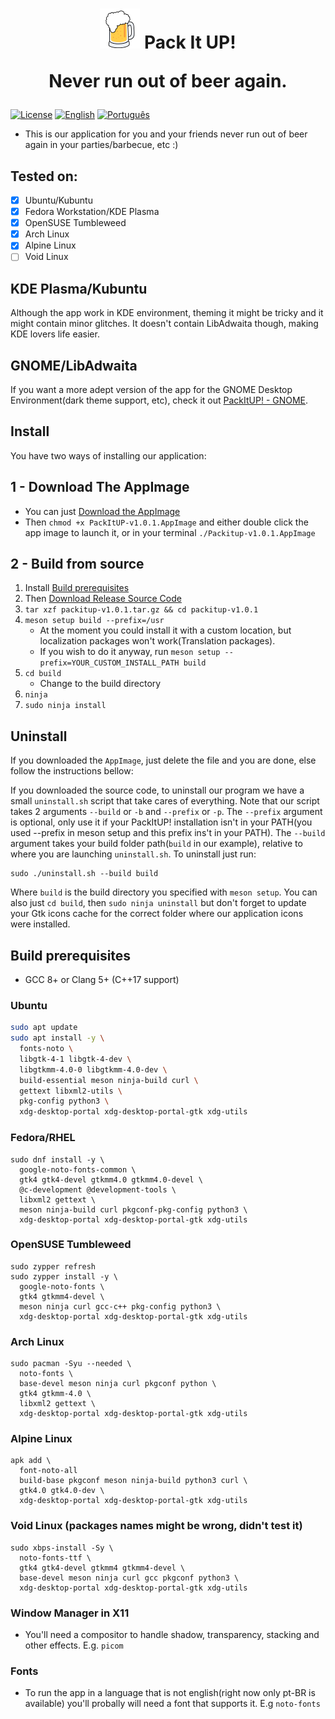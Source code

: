 <h1 align="center"> <img src="https://raw.githubusercontent.com/BM7Tech/packitup/master/src/icons/hicolor/64x64/apps/tech.bm7.packitup.png" alt="PackItUP"> Pack It UP! <p> Never run out of beer again.</p> 
</h1>

[![License](https://img.shields.io/badge/License-GPLv3-blue)](./LICENSE)
[![English](https://img.shields.io/badge/README-en--US-blue)](./README.md)
[![Português](https://img.shields.io/badge/README-pt--BR-green)](./README.pt-BR.md)
- This is our application for you and your friends never run out of beer again in your parties/barbecue, etc :)
## Tested on:
- [x] Ubuntu/Kubuntu
- [x] Fedora Workstation/KDE Plasma
- [x] OpenSUSE Tumbleweed
- [x] Arch Linux
- [x] Alpine Linux
- [ ] Void Linux
## KDE Plasma/Kubuntu
Although the app work in KDE environment, theming it might be tricky and it might contain minor glitches. It doesn't contain LibAdwaita though, making KDE lovers life easier.
## GNOME/LibAdwaita
If you want a more adept version of the app for the GNOME Desktop Environment(dark theme support, etc), check it out [PackItUP! - GNOME](https://github.com/BM7Tech/packitup-gnome).
## Install
You have two ways of installing our application:

## 1 - Download The AppImage
- You can just [Download the AppImage](https://github.com/BM7Tech/packitup/releases/download/v1.0.1/PackItUP-v1.0.1.AppImage)
- Then `chmod +x PackItUP-v1.0.1.AppImage` and either double click the app image to launch it,
or in your terminal `./Packitup-v1.0.1.AppImage`

## 2 - Build from source
1. Install [Build prerequisites](#build-prerequisites)
2. Then [Download Release Source Code](https://github.com/BM7Tech/packitup/releases/download/v1.0.1/packitup-v1.0.1.tar.gz)
3. `tar xzf packitup-v1.0.1.tar.gz && cd packitup-v1.0.1`
4. `meson setup build --prefix=/usr`
    - At the moment you could install it with a custom location, but localization packages won't work(Translation packages). 
    - If you wish to do it anyway, run `meson setup --prefix=YOUR_CUSTOM_INSTALL_PATH build`
5. `cd build` 
    - Change to the build directory
6. `ninja`
7. `sudo ninja install`

## Uninstall
If you downloaded the `AppImage`, just delete the file and you are done,
else follow the instructions bellow:

If you downloaded the source code, to uninstall our program we have a small 
`uninstall.sh` script that take cares of everything. 
Note that our script takes 2 arguments `--build` or `-b` and `--prefix` or `-p`.
The `--prefix` argument is optional, only use it if your PackItUP! installation
isn't in your PATH(you used --prefix in meson setup and this prefix ins't in your PATH).
The `--build` argument takes your build folder path(`build` in our example),
relative to where you are launching `uninstall.sh`.
To uninstall just run:
```
sudo ./uninstall.sh --build build
```
Where `build` is the build directory you specified with `meson setup`.
You can also just `cd build`, then `sudo ninja uninstall` but don't forget to
update your Gtk icons cache for the correct folder where our application icons were
installed.

## Build prerequisites

- GCC 8+ or Clang 5+ (C++17 support)

### Ubuntu
```sh
sudo apt update
sudo apt install -y \
  fonts-noto \
  libgtk-4-1 libgtk-4-dev \
  libgtkmm-4.0-0 libgtkmm-4.0-dev \
  build-essential meson ninja-build curl \
  gettext libxml2-utils \
  pkg-config python3 \
  xdg-desktop-portal xdg-desktop-portal-gtk xdg-utils
```

### Fedora/RHEL
```
sudo dnf install -y \
  google-noto-fonts-common \
  gtk4 gtk4-devel gtkmm4.0 gtkmm4.0-devel \
  @c-development @development-tools \
  libxml2 gettext \
  meson ninja-build curl pkgconf-pkg-config python3 \
  xdg-desktop-portal xdg-desktop-portal-gtk xdg-utils
```

### OpenSUSE Tumbleweed
```
sudo zypper refresh
sudo zypper install -y \
  google-noto-fonts \
  gtk4 gtkmm4-devel \
  meson ninja curl gcc-c++ pkg-config python3 \
  xdg-desktop-portal xdg-desktop-portal-gtk xdg-utils
```

### Arch Linux
```
sudo pacman -Syu --needed \
  noto-fonts \
  base-devel meson ninja curl pkgconf python \
  gtk4 gtkmm-4.0 \
  libxml2 gettext \
  xdg-desktop-portal xdg-desktop-portal-gtk xdg-utils
```

### Alpine Linux
```
apk add \
  font-noto-all
  build-base pkgconf meson ninja-build python3 curl \
  gtk4.0 gtk4.0-dev \
  xdg-desktop-portal xdg-desktop-portal-gtk xdg-utils
```

### Void Linux (packages names might be wrong, didn't test it)
```
sudo xbps-install -Sy \
  noto-fonts-ttf \
  gtk4 gtk4-devel gtkmm4 gtkmm4-devel \
  base-devel meson ninja curl gcc pkgconf python3 \
  xdg-desktop-portal xdg-desktop-portal-gtk xdg-utils
```

### Window Manager in X11
- You'll need a compositor to handle shadow, transparency, stacking and other effects.
E.g. `picom`

### Fonts
- To run the app in a language that is not english(right now only pt-BR is available)
you'll probally will need a font that supports it. E.g `noto-fonts`

